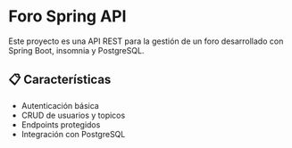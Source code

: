 # Foro Spring API

Este proyecto es una API REST para la gestión de un foro desarrollado con Spring Boot, insomnia y PostgreSQL.

## 📋 Características

- Autenticación básica 
- CRUD de usuarios y topicos
- Endpoints protegidos
- Integración con PostgreSQL


